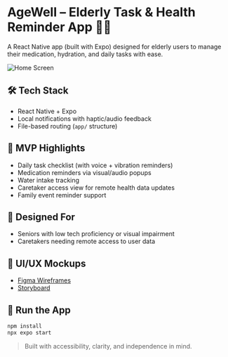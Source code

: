 # AgeWell – Elderly Task & Health Reminder App 🧓📱

A React Native app (built with Expo) designed for elderly users to manage their medication, hydration, and daily tasks with ease.

![Home Screen](./assets/screenshots/home.png)

## 🛠️ Tech Stack

- React Native + Expo
- Local notifications with haptic/audio feedback
- File-based routing (`app/` structure)

## 🎯 MVP Highlights

- Daily task checklist (with voice + vibration reminders)
- Medication reminders via visual/audio popups
- Water intake tracking
- Caretaker access view for remote health data updates
- Family event reminder support

## 👥 Designed For

- Seniors with low tech proficiency or visual impairment
- Caretakers needing remote access to user data

## 🔗 UI/UX Mockups

- [Figma Wireframes](https://www.figma.com/design/Auh85YQvEdPRdrYq5wn0xP/AgeWell?node-id=93-763)
- [Storyboard](https://www.figma.com/board/1NBXNtonFdzkzowCQWEK9X/AgeWell-Storyboard)

## 🚀 Run the App

```bash
npm install
npx expo start
```

> Built with accessibility, clarity, and independence in mind.
